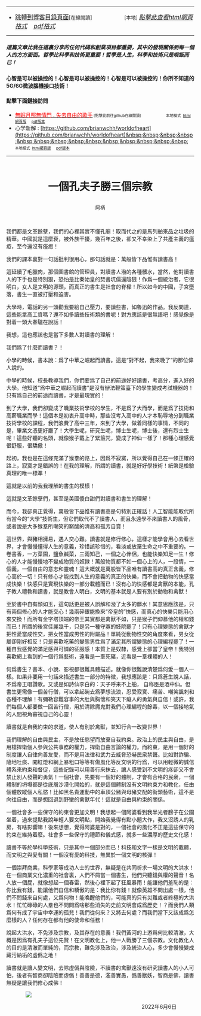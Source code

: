 ****
- [<font size=3>跳轉到博客目錄頁面</font>](../../tableOfContent.md)[<font size=2>在線閱讀</font>]&nbsp;&nbsp; &nbsp; &nbsp; &nbsp; &nbsp; &nbsp; &nbsp; &nbsp; &nbsp;&nbsp; &nbsp;  <font size=2> [本地] </font><font size=3>[*_點擊此查看html網頁格式_*](../../tableOfContent.html)&nbsp; &nbsp; [*_pdf格式_*](../../tableOfContent.md.pdf)</font>
****

##### *_這篇文章比我在這裏分享的任何代碼和創業項目都重要，其中的發現關係到每一個人的方方面面。哲學比科學和技術更重要！哲學是人生，科學和技術只是喫飯而已！_*

#### 心智是可以被操控的！心智是可以被操控的！心智是可以被操控的！你所不知道的5G/6G微波腦機接口技術！ 

#### 點擊下面鏈接訪問
- [<font color=red>無眠月照無情門 . 失去自由的歌手</font>](https://github.com/brianwchh/worldofheart/blob/main/md_and_html/%E7%84%A1%E7%9C%A0%E6%9C%88%E7%85%A7%E7%84%A1%E6%83%85%E9%96%80.md)<font size=1> [點擊此前往github在線閱讀]</font> &nbsp;&nbsp;&nbsp;&nbsp;&nbsp;&nbsp;&nbsp;&nbsp;&nbsp;&nbsp;&nbsp;&nbsp;&nbsp;&nbsp;&nbsp; <font size=1>本地模式 &nbsp;[html網頁版](../../md_and_html/無眠月照無情門.html) &nbsp;&nbsp;&nbsp; [pdf版本](../../md_and_html/無眠月照無情門.md.pdf) </font>
- 心学新解 : [https://github.com/brianwchh/worldofheart](https://github.com/brianwchh/worldofheart)&nbsp;&nbsp;&nbsp;&nbsp;&nbsp;&nbsp;&nbsp;&nbsp;&nbsp;&nbsp;&nbsp;&nbsp;&nbsp;&nbsp;&nbsp; <font size=1>本地模式 &nbsp;[html網頁版](../../md_and_html/心學新解.html) &nbsp;&nbsp;&nbsp; [pdf版本](../../md_and_html/心學新解.md.pdf) </font>

****

</br>

****<p align="center" style="font-size: 28px;">一個孔夫子勝三個宗教</p>****

<p align="center" style="font-size: small;">阿柄</p>

</br>



我們都是文革餘孽，我們的心裡其實不懂孔廟！取而代之的是馬列舶來品之垃圾的精華。中國就是這麼衰，被外族干擾，幾百年之後，卻又不幸染上了共產主義的瘟疫，至今還沒有痊癒！

我們的課本裏對一句話批判很用心，那句話就是：萬般皆下品惟有讀書高！

這延續了毛臘肉，那個圖書館的管理員，對讀書人潑的各種髒水，當然，他對讀書人的下手也是特別狠，恐怕是比秦始皇的焚書坑儒還陰狠！作爲一個統治者，它很明白，女人是文明的源頭，而真正的書生是社會的脊樑！所以如今的中國，子宮墮落，書生一直被打壓和迫害。

大學時，電話的另一頭勸我要給自己壓力，要讀些書，如魯迅的作品。我反問道，這些能拿高工資嗎？還不如多讀些技術類的書呢！對方應該是很無語吧！感覺像是對着一頭大春驢在說話！

我想，這也應該也是當下多數人對讀書的理解！

我們爲了什麼而讀書？！

小學的時候，書本說：爲了中華之崛起而讀書。這是“對不起，我來晚了”的那位偉人說的。

中學的時候，校長教導我們，你們要爲了自己的前途好好讀書，考高分，進入好的大學。他知道“爲中華之崛起而讀書”是沒有辦法鞭策臺下的學生變成考試機器的！只有爲自己的前途而讀書，才是最現實的！

到了大學，我們卻變成了職業技術學校的學生，不是爲了大而學，而是爲了技術和高薪職業而學！這個本是初衷升高中時，那些沒考入高中的人才本恥辱地分到職業技術學校的課程，我們浪費了高中三年，來到了大學，做着同樣的事情，不同的是，畢業文憑更好廳了！大學生呢，研究生呢，博士生呢，博士後，還有烈士生呢！這些好聽的名頭，就像猴子戴上了緊箍咒，變成了神仙一樣了！那種心理感覺很舒服，很驕傲！

起初，我也是在這條充滿了猴羣的路上，因爲不寂寞，所以覺得自己在一條正確的路上，寂寞才是錯誤的！在我的理解，所謂的讀書，就是好好學技術！紙幣是檢驗真理的唯一標準！

這就是以前的我我理解的書生的模樣！

這就是文革餘孽們，甚至是美國傻白甜們對讀書和書生的理解！

 而今，我卻真正覺得，萬般皆下品惟有讀書高是句特別正確話！人工智能能取代所有當今的“大學”技術生，但它們取代不了讀書人，而且永遠學不來讀書人的風骨，或者說是大多猴羣所嘲笑的窮酸的清高和孤芳自賞！

這世界，與豬相擁易，遇人交心難。讀書就是修行修心，這樣才能學會用心去看世界，才會慢慢懂得人生的意義，珍惜該珍惜的，看淡或放棄生命之中不重要的。一卷書香，一方菜園，鹽魚鹹菜，三兩知己，一個之心伴侶，也能快樂知足一生！修心的人才能慢慢地不變成物質的奴隸！萬般物質都不如一個心上的人，一段情，一個義，一個自由的意志和靈魂！這大概就是萬般皆下品唯有讀書高的真正含義，修心高於一切！只有修心才能找到人生的意義的真正的快樂，而不會把動物的快感當成快樂！快感只是實現快樂的一部分載體而已！沒有心的快感都是禽獸的本能，孔子教人禮教和讀書，就是教會人明白，文明的基本就是人要有別於動物和禽獸！

至於書中自有顏如玉，這句話更是被人誤解和潑了太多的髒水！其意思應該是，只有兩個修心的人才能交心！幾兩碎銀能換來“帝皇的”快感，而真心的快樂只能用心來交換！而所有金字塔頂端的帝王其實都是禽獸不如，只是猴子們仰慕他的權和錢而已！所謂的後宮佳麗幾千，只是另一種守寡的妓院罷了！只有心理變態的禽獸才把性愛當成性交，把女性當成男性的附屬品！單純從動物性交的角度來看，男女從屬卻剛好相反！只是喜歡吃藥的變態男性爲了滿足其所謂變態的心理編程罷了！一種自我感覺的滿足感與可憐的征服感！本質上是奴隸，感覺上卻當了皇帝！我特別喜歡網上看到的一個行爲藝術，遠看是一羣死豬，近看是一羣裸體的人！

何爲書生？書本、小說、影視都很難具體描述。就像你很難說清楚爲何愛一個人一樣。如果非要用一句話來描述書生一部分的特徵，我想應該是：只爲蒼生說人話，不爲帝王唱讚歌。又或是如詩仙李白的：天子呼来不上船， 自称臣是酒中仙。但書生更需像一個苦行僧，可以拿起碗去爲夢想流浪，忍受寂寞、痛苦、嘲笑諷刺和各種不理解！有彌勒容難容事的大肚與胸懷和笑天下癡人的勇氣與自信！或許，我們每個人都要做一回苦行僧，用於清除魔鬼對我們心理編程的餘毒，以一個接地氣的人間視角審視自己的心靈！

讀書就是自我約束的求道，使人有別於禽獸，並知行合一改變世界！

我們理解的自由與民主，不是放任慾望而放棄自我約束。政治上的民主與自由，是用槍捍衛個人參與公共事務的權力，捍衛自由言論的權力。而約束，是用一個好的制度讓人自律向善友愛，而不是用法律和武力去威脅恐嚇民衆禁聲。比如對詐騙、隨地吐痰、闖紅燈和網上暴粗口等等有傷風化等反文明的行爲，可以用輕微的誠信體系來約束和督促，這些記錄可以用善行來抹去，讓人感受到不文明的疼卻又不會禁止別人發聲的勇氣！一個社會，先要有一個好的體制，才會有合格的民衆，一個體制的坍塌都是從底層沙漠化開始的，就是這個體制沒有文明約束力和教化，任由個體放縱個人私慾！比如黑名貴運動中的車頂公豬與母豬交配的街頭藝術，這不是向往自由，而是想回退到野蠻的禽獸年代！這就是自由與約束的關係。

一個社會多一些保守的約束會更加文明！我想起一個阿婆看到我半光者膀子在公園坐着，過來提點我說年輕人要文明點，開始我覺得有點小題大作，我又沒誘人的乳房，有啥影響嘛！後來想想，覺得阿婆是對的，一個社會的風化不正是這些保守的約束在維持着麼。社會多一些保守的禮節和儀式感，就多一些濃厚的歷史文化感！

讀書不等於學科學技術，只是其中一個部分而已！科技和文字一樣是文明的載體，而文明之與愛有關！一個沒有愛的科技，無異於一個文明的核彈！

一個崇拜商業，科學家等成功人士的世界，無疑是在共同祈求一場文明的大洪水！在一個商業文化濃重的社會裏，人們不屑當一個書生，他們只聽錢與權的聲音！名人放一個屁，就像想起一個春雷，然後心裡下起了狂風暴雨！能讓他們羞恥的是：你比我有錢，能讓他們自信和驕傲的是：我比你有錢！就像英雄不問出處一樣，他們不問錢來自何處，又爲何物！能喚醒他們的，可能真的只有災難或者終極的大洪水！忙忙碌碌的人羣也不問問爲啥那些消失的史前文明會成爲歷史！？而我們人類爲何有成了宇宙中幸運的孤兒！我們從何來？又將去何處？而我們當下又該成爲怎麼樣的人？任何存在都有他的使命和任務！

說起大洪水，不免涉及宗教，及其存在的意義！我們黃河的上游爲何比較清澈，大概是因爲有孔夫子這位先賢！在文明教化上，他一人戰勝了三個宗教。文化教化人的目的是清澈而單純的，而宗教，難免涉及政治，涉及統治人心，多少會慢慢變成藏污納垢的虛僞之地！

讀書就是讓人變文明，去除虛僞與陰險，不讀書的禽獸遠沒有研究讀書人的小人可怕，後者有智商卻陰險而虛僞！善善是德，濫善實愚，僞善獸妖，智商是佛，讀書無疑是讓我們修心成佛！







<!-- image area, flex to make it center,it may not work for github, for html and pdf rendering only -->
<div align="center" style="page-break-inside: avoid; margin-top:1px; margin-bottom:1px;"> <!-- pictureWrapper_div add this only to make the bendan github understand -->
  <div class="ImageWrapperFlex" >
   <div class="FlexSide"  ></div>
   <image class="FlexImage"   src='./images/大學.jpg'/>
   <div class="FlexSide" ></div>
  </div>
  <p align="center" style="margin:0px;">   </p> 
</div> <!-- end pictureWrapper_div -->

<p align="right"> 2022年6月6日 &nbsp;&nbsp;&nbsp;&nbsp;&nbsp;&nbsp;&nbsp;&nbsp;&nbsp;&nbsp;&nbsp; </p>
</div>





</br>
</br>

<style>

.ImageWrapperFlex {
    display: flex; 
    flex-direction: row; 
    margin-top: 1px; 
    margin-bottom: 1px;

    width: 100% ;
}

.FlexSide {
    flex-basis: 0px ;
    flex:1;

}



/* large device screen 設置熒幕顯示圖片大小（電腦等大型屏幕）*/
@media only screen and (min-width: 600px) {

    .FlexImage {
        flex-basis: 400px ;
        flex:0;    
        height:auto; 
        max-width: 400px;
        min-width: 400px;
     
    }

}

 /* small device screen 設置熒幕顯示圖片大小（平板手機等屏幕）*/
@media only screen and (max-width: 600px) {
    
    .FlexImage {
        flex-basis: 400px ;
        flex:1;
        height:auto; 
     
    }

}

/* style for print !important 設置打印圖片大小*/
@media print {

    .FlexImage {
        flex-basis: 300px ;
        flex:0;    
        height:auto; 
        max-width: 300px;
        min-width: 300px;
     
    }
}

</style>


<!-- 共用的css -->
<!-- <head>
    <link rel="stylesheet" href="../common_css/common_style.css">
</head> -->




